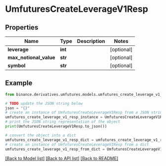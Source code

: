 # UmfuturesCreateLeverageV1Resp


## Properties

Name | Type | Description | Notes
------------ | ------------- | ------------- | -------------
**leverage** | **int** |  | [optional] 
**max_notional_value** | **str** |  | [optional] 
**symbol** | **str** |  | [optional] 

## Example

```python
from binance.derivatives.umfutures.models.umfutures_create_leverage_v1_resp import UmfuturesCreateLeverageV1Resp

# TODO update the JSON string below
json = "{}"
# create an instance of UmfuturesCreateLeverageV1Resp from a JSON string
umfutures_create_leverage_v1_resp_instance = UmfuturesCreateLeverageV1Resp.from_json(json)
# print the JSON string representation of the object
print(UmfuturesCreateLeverageV1Resp.to_json())

# convert the object into a dict
umfutures_create_leverage_v1_resp_dict = umfutures_create_leverage_v1_resp_instance.to_dict()
# create an instance of UmfuturesCreateLeverageV1Resp from a dict
umfutures_create_leverage_v1_resp_from_dict = UmfuturesCreateLeverageV1Resp.from_dict(umfutures_create_leverage_v1_resp_dict)
```
[[Back to Model list]](../README.md#documentation-for-models) [[Back to API list]](../README.md#documentation-for-api-endpoints) [[Back to README]](../README.md)


